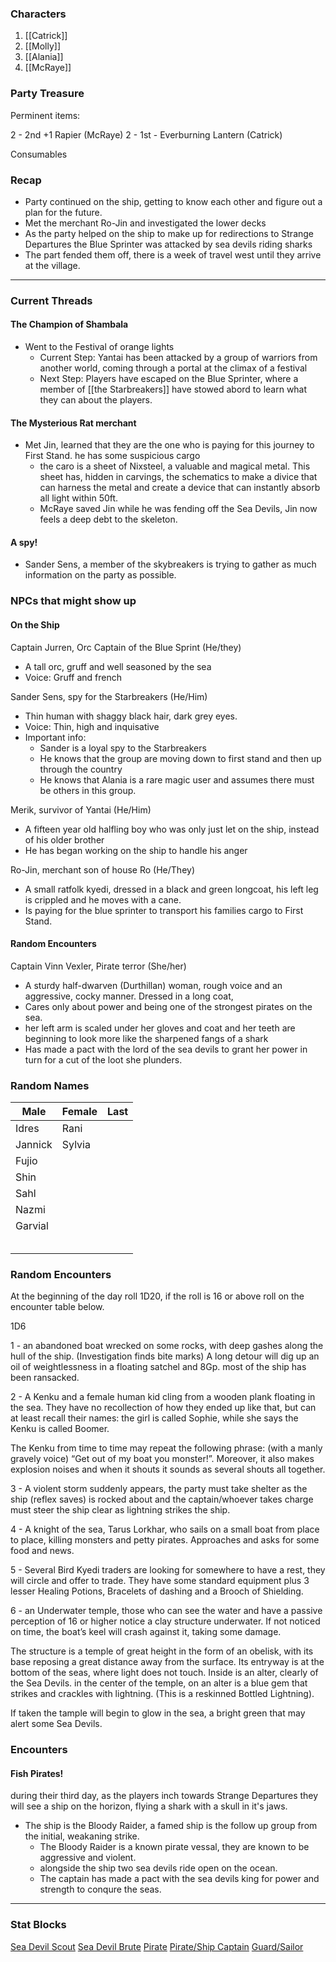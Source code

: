 ### Characters
1. [[Catrick]]
2. [[Molly]]
3. [[Alania]]
4. [[McRaye]]

### Party Treasure

Perminent items: 

2 - 2nd +1 Rapier (McRaye)
2 - 1st - Everburning Lantern (Catrick)

Consumables

### Recap

- Party continued on the ship, getting to know each other and figure out a plan for the future. 
- Met the merchant Ro-Jin and investigated the lower decks
- As the party helped on the ship to make up for redirections to Strange Departures the Blue Sprinter was attacked by sea devils riding sharks
- The part fended them off, there is a week of travel west until they arrive at the village. 


---

### Current Threads

#### The Champion of Shambala

- Went to the Festival of orange lights
	- Current Step: Yantai has been attacked by a group of warriors from another world, coming through a portal at the climax of a festival
	- Next Step: Players have escaped on the Blue Sprinter, where a member of [[the Starbreakers]] have stowed abord to learn what they can about the players.

#### The Mysterious Rat merchant

- Met Jin, learned that they are the one who is paying for this journey to First Stand. he has some suspicious cargo 
	- the caro is a sheet of Nixsteel, a valuable and magical metal. This sheet has, hidden in carvings, the schematics to make a divice that can harness the metal and create a device that can instantly absorb all light within 50ft. 
	- McRaye saved Jin while he was fending off the Sea Devils, Jin now feels a deep debt to the skeleton. 


#### A spy! 

* Sander Sens, a member of the skybreakers is trying to gather as much information on the party as possible. 



### NPCs that might show up

#### On the Ship

Captain Jurren, Orc Captain of the Blue Sprint (He/they)

- A tall orc, gruff and well seasoned by the sea
- Voice: Gruff and french

Sander Sens, spy for the Starbreakers (He/Him)

- Thin human with shaggy black hair, dark grey eyes. 
- Voice: Thin, high and inquisative 
- Important info:
	- Sander is a loyal spy to the Starbreakers
	- He knows that the group are moving down to first stand and then up through the country
	- He knows that Alania is a rare magic user and assumes there must be others in this group. 

Merik, survivor of Yantai (He/Him)

- A fifteen year old halfling boy who was only just let on the ship, instead of his older brother
- He has began working on the ship to handle his anger

Ro-Jin, merchant son of house Ro (He/They)

- A small ratfolk kyedi, dressed in a black and green longcoat, his left leg is crippled and he moves with a cane. 
- Is paying for the blue sprinter to transport his families cargo to First Stand.

#### Random Encounters

Captain Vinn Vexler, Pirate terror (She/her)

- A sturdy half-dwarven (Durthillan) woman, rough voice and an aggressive, cocky manner. Dressed in a long coat, 
- Cares only about power and being one of the strongest pirates on the sea. 
- her left arm is scaled under her gloves and coat and her teeth are beginning to look more like the sharpened fangs of a shark
- Has made a pact with the lord of the sea devils to grant her power in turn for a cut of the loot she plunders.  


### Random Names

| Male    | Female | Last |
| ------- | ------ | ---- |
| Idres   | Rani   |      |
| Jannick | Sylvia |      |
| Fujio   |        |      |
| Shin    |        |      |
| Sahl    |        |      |
| Nazmi   |        |      |
| Garvial |        |      |
|         |        |      |
|         |        |      |
|         |        |      |
|         |        |      |
|         |        |      |


### Random Encounters

At the beginning of the day roll 1D20, if the roll is 16 or above roll on the encounter table below.

1D6

1 - an abandoned boat wrecked on some rocks, with deep gashes along the hull of the ship. (Investigation finds bite marks) A long detour will dig up an oil of weightlessness in a floating satchel and 8Gp. most of the ship has been ransacked.

2 - A Kenku and a female human kid cling from a wooden plank floating in the sea. They have no recollection of how they ended up like that, but can at least recall their names: the girl is called Sophie, while she says the Kenku is called Boomer.

The Kenku from time to time may repeat the following phrase: (with a manly gravely voice) “Get out of my boat you monster!”. Moreover, it also makes explosion noises and when it shouts it sounds as several shouts all together.

3 - A violent storm suddenly appears, the party must take shelter as the ship (reflex saves) is rocked about and the captain/whoever takes charge must steer the ship clear as lightning strikes the ship. 

4 - A knight of the sea, Tarus Lorkhar, who sails on a small boat from place to place, killing monsters and petty pirates. Approaches and asks for some food and news. 

5 - Several Bird Kyedi traders are looking for somewhere to have a rest, they will circle and offer to trade. They have some standard equipment plus 3 lesser Healing Potions, Bracelets of dashing and a Brooch of Shielding.

6 - an Underwater temple, those who can see the water and have a passive perception of 16 or higher notice a clay structure underwater. If not noticed on time, the boat’s keel will crash against it, taking some damage.

The structure is a temple of great height in the form of an obelisk, with its base reposing a great distance away from the surface. Its entryway is at the bottom of the seas, where light does not touch. Inside is an alter, clearly of the Sea Devils. in the center of the temple, on an alter is a blue gem that strikes and crackles with lightning. (This is a reskinned Bottled Lightning). 

If taken the tample will begin to glow in the sea, a bright green that may alert some Sea Devils. 


### Encounters

#### Fish Pirates!

during their third day, as the players inch towards Strange Departures they will see a ship on the horizon, flying a shark with a skull in it's jaws. 

- The ship is the Bloody Raider, a famed ship  is the follow up group from the initial, weakaning strike. 
	- The Bloody Raider is a known pirate vessal, they are known to be aggressive and violent. 
	- alongside the ship two sea devils ride open on the ocean. 
	- The captain has made a pact with the sea devils king for power and strength to conqure the seas. 

---

### Stat Blocks

[Sea Devil Scout](https://2e.aonprd.com/Monsters.aspx?ID=358)
[Sea Devil Brute](https://2e.aonprd.com/Monsters.aspx?ID=359)
[Pirate](https://2e.aonprd.com/NPCs.aspx?ID=952)
[Pirate/Ship Captain](https://2e.aonprd.com/NPCs.aspx?ID=954)
[Guard/Sailor](https://2e.aonprd.com/NPCs.aspx?ID=933)




